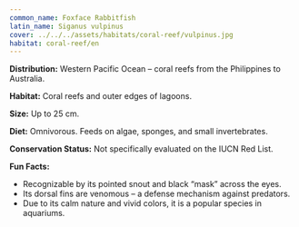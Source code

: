 ```yaml
---
common_name: Foxface Rabbitfish
latin_name: Siganus vulpinus
cover: ../../../assets/habitats/coral-reef/vulpinus.jpg
habitat: coral-reef/en
---
```

**Distribution:** Western Pacific Ocean – coral reefs from the Philippines to Australia.

**Habitat:** Coral reefs and outer edges of lagoons.

**Size:** Up to 25 cm.

**Diet:** Omnivorous. Feeds on algae, sponges, and small invertebrates.

**Conservation Status:** Not specifically evaluated on the IUCN Red List.

**Fun Facts:**  
- Recognizable by its pointed snout and black “mask” across the eyes.  
- Its dorsal fins are venomous – a defense mechanism against predators.  
- Due to its calm nature and vivid colors, it is a popular species in aquariums.
